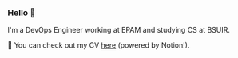 ### Hello 👋

I'm a DevOps Engineer working at EPAM and studying CS at BSUIR.

📝 You can check out my CV [here](https://www.notion.so/Andrei-Shvedau-bc6bbb7b9e45433bb797074f5eefadd6) (powered by Notion!).
